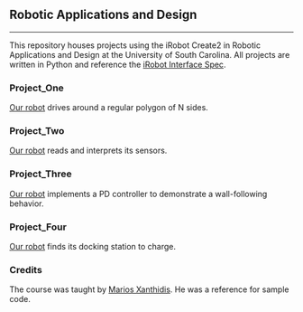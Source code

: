 ## Robotic Applications and Design 
---
This repository houses projects using the iRobot Create2 in Robotic Applications and Design at the University of South Carolina.
All projects are written in Python and reference the [iRobot Interface Spec](https://www.irobotweb.com/~/media/MainSite/PDFs/About/STEM/Create/iRobot_Roomba_600_Open_Interface_Spec.pdf?la=en).

### Project_One
[Our robot](https://drive.google.com/file/d/1qV1KdgdLvN7GdSB7fDuzNeR2KqT55yui/view) drives around a regular polygon of N sides.

### Project_Two
[Our robot](https://drive.google.com/file/d/17pS6uIGC5stqJetbmv9jQ1DKY17KgW3i/view) reads and interprets its sensors.

### Project_Three
[Our robot](https://drive.google.com/file/d/1RzoDoG3izRddcIuEF-j1B52c0YjJthWL/view) implements a PD controller to demonstrate a wall-following behavior.

### Project_Four
[Our robot](https://drive.google.com/file/d/1EhvBXYeJgKimL22GS0Wtsyu0TkXgzaNn/view) finds its docking station to charge.

### Credits
The course was taught by [Marios Xanthidis](https://sites.google.com/view/mariosx). He was a reference for sample code.
